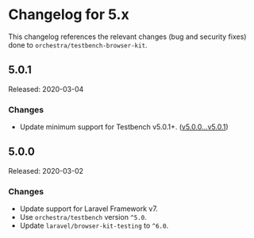 # Changelog for 5.x

This changelog references the relevant changes (bug and security fixes) done to `orchestra/testbench-browser-kit`.

## 5.0.1

Released: 2020-03-04

### Changes

* Update minimum support for Testbench v5.0.1+. ([v5.0.0...v5.0.1](https://github.com/orchestral/testbench/compare/v5.0.0...v5.0.1))

## 5.0.0

Released: 2020-03-02

### Changes

* Update support for Laravel Framework v7.
* Use `orchestra/testbench` version `^5.0`.
* Update `laravel/browser-kit-testing` to `^6.0`.

